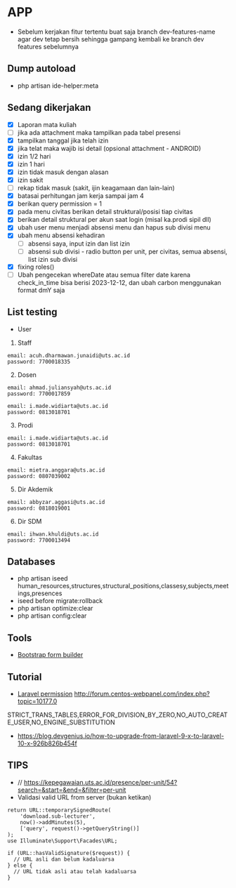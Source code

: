 # APP

- Sebelum kerjakan fitur tertentu buat saja branch dev-features-name agar dev tetap bersih sehingga gampang kembali ke branch dev features sebelumnya

## Dump autoload 
- php artisan ide-helper:meta

## Sedang dikerjakan

- [X] Laporan mata kuliah
- [ ] jika ada attachment maka tampilkan pada tabel presensi
- [X] tampilkan tanggal jika telah izin
- [X] jika telat maka wajib isi detail (opsional attachment - ANDROID)
- [X] izin 1/2 hari
- [X] izin 1 hari
- [X] izin tidak masuk dengan alasan
- [X] izin sakit
- [ ] rekap tidak masuk (sakit, ijin keagamaan dan lain-lain)
- [X] batasai perhitungan jam kerja sampai jam 4
- [X] berikan query permission = 1
- [X] pada menu civitas berikan detail struktural/posisi tiap civitas
- [X] berikan detail struktural per akun saat login (misal ka.prodi sipil dll)
- [X] ubah user menu menjadi absensi menu dan hapus sub divisi menu
- [X] ubah menu absensi kehadiran
  - [ ] absensi saya, input izin dan list izin
  - [ ] absensi sub divisi - radio button per unit, per civitas, semua absensi, list izin sub divisi
- [X] fixing roles()
- [ ] Ubah pengecekan whereDate atau semua filter date karena check_in_time bisa berisi 2023-12-12, dan ubah carbon menggunakan format dmY saja

## List testing

- User

1. Staff

```
email: acuh.dharmawan.junaidi@uts.ac.id
password: 7700018335
```

2. Dosen

```
email: ahmad.juliansyah@uts.ac.id
password: 7700017859

email: i.made.widiarta@uts.ac.id
password: 0813018701
```

3. Prodi

```
email: i.made.widiarta@uts.ac.id
password: 0813018701
```

4. Fakultas

```
email: mietra.anggara@uts.ac.id
password: 0807039002
```

5. Dir Akdemik

```
email: abbyzar.aggasi@uts.ac.id
password: 0818019001
```

6. Dir SDM

```
email: ihwan.khuldi@uts.ac.id
password: 7700013494
```

## Databases

- php artisan iseed human_resources,structures,structural_positions,classesy,subjects,meetings,presences
- iseed before migrate:rollback
- php artisan optimize:clear
- php artisan config:clear

## Tools

- [Bootstrap form builder](https://startbootstrap.com/sb-form-builder)

## Tutorial

- [Laravel permission](https://imansugirman.com/menggunakan-laravel-permission-dari-spatie)
  http://forum.centos-webpanel.com/index.php?topic=10177.0

STRICT_TRANS_TABLES,ERROR_FOR_DIVISION_BY_ZERO,NO_AUTO_CREATE_USER,NO_ENGINE_SUBSTITUTION

- https://blog.devgenius.io/how-to-upgrade-from-laravel-9-x-to-laravel-10-x-926b826b454f

## TIPS

- // https://kepegawaian.uts.ac.id/presence/per-unit/54?search=&start=&end=&filter=per-unit
- Validasi valid URL from server (bukan ketikan)

```
return URL::temporarySignedRoute(
    'download.sub-lecturer',
    now()->addMinutes(5),
    ['query', request()->getQueryString()]
);
use Illuminate\Support\Facades\URL;

if (URL::hasValidSignature($request)) {
  // URL asli dan belum kadaluarsa
} else {
  // URL tidak asli atau telah kadaluarsa
}
```
